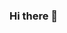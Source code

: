 ### Hi there 👋

<!--
**MagiCzarek/MagiCzarek** is a ✨ _special_ ✨ repository because its `README.md` (this file) appears on your GitHub profile.

Here are some ideas to get you started:

## Hi, my names is Cezary - on github known as MagiCzarek.
### I am student of computer science on Polish-Japanese Academy of Information Technology.
- 🐍 learning everything connected with Python
- 🎮 esport enjoyer, also player 
- 💼  Python FullStack or AI Engineer wannabe in future
## Contact: 
### Linkedin: 
- https://www.linkedin.com/in/cezary-boguszewski-1342a4213/

